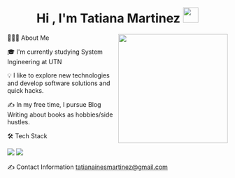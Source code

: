<h1 align="center">Hi , I'm Tatiana Martinez <img src="https://media.giphy.com/media/hvRJCLFzcasrR4ia7z/giphy.gif" width="35"></h1>


<picture> <img align="right" src="https://github.com/7oSkaaa/7oSkaaa/blob/main/Images/Right_Side.gif?raw=true" width = 250px></picture>  

👨🏻‍💻  About Me
<p> 
🎓  I'm currently studying System Ingineering at UTN
</p>
</p>
💡  I like to explore new technologies and develop software solutions and quick hacks.
</p>
✍️  In my free time, I pursue Blog Writing about books as hobbies/side hustles.
</p>

🛠  Tech Stack
</p>
<img src = https://img.shields.io/badge/c++-%2300599C.svg?style=for-the-badge&logo=c%2B%2B&logoColor=white>
<img src = https://img.shields.io/badge/python-3670A0?style=for-the-badge&logo=python&logoColor=ffdd54>
</p>

✍️ Contact Information
tatianainesmartinez@gmail.com



<!-- cosas para mas tarde
logo de go:
![Go](https://img.shields.io/badge/go-%2300ADD8.svg?style=for-the-badge&logo=go&logoColor=white)
logo de c: 
![C](https://img.shields.io/badge/c-%2300599C.svg?style=for-the-badge&logo=c&logoColor=white)
![Java](https://img.shields.io/badge/java-%23ED8B00.svg?style=for-the-badge&logo=openjdk&logoColor=white)
![JavaScript](https://img.shields.io/badge/javascript-%23323330.svg?style=for-the-badge&logo=javascript&logoColor=%23F7DF1E)
![PowerShell](https://img.shields.io/badge/PowerShell-%235391FE.svg?style=for-the-badge&logo=powershell&logoColor=white)

si quiero agregar una red social <a href= "link a la red social">
